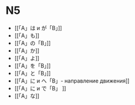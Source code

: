 # N5

- [[「A」は и が「B」]]
- [[「A」も]]
- [[「A」の「B」]]
- [[「A」か]]
- [[「A」よ]]
- [[「A」を「B」]]
- [[「A」と「B」]]
- [[「A」に и へ「B」- направление движения]]
- [[「A」に и で「B」 ]]
- [[「A」な]]